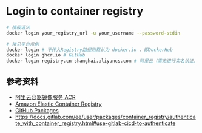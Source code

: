 # Login to container registry

```bash
# 模板语法
docker login your_registry_url -u your_username --password-stdin

# 常见平台示例
docker login # 不传入Registry路径则默认为 docker.io ，即DockerHub
docker login ghcr.io # GitHub
docker login registry.cn-shanghai.aliyuncs.com # 阿里云（需先进行实名认证，并配置可用区）
```

## 参考资料

- [阿里云容器镜像服务 ACR](https://cr.console.aliyun.com/?spm=5176.8351553.products-recent.dacr.3d2a1991xq4LcJ)
- [Amazon Elastic Container Registry](https://aws.amazon.com/cn/ecr/)
- [GitHub Packages](https://github.com/features/packages)
- https://docs.gitlab.com/ee/user/packages/container_registry/authenticate_with_container_registry.html#use-gitlab-cicd-to-authenticate
